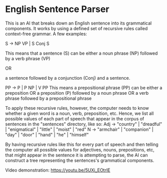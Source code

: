 # English Sentence Parser

This is an AI that breaks down an English sentence into its grammatical components. It works by using a defined set of recursive rules called context-free grammar. 
A few examples: 

S -> NP VP | S Conj S

This means that a sentence (S) can be either a noun phrase (NP) followed by a verb phrase (VP)

OR

a sentence followed by a conjunction (Conj) and a sentence.

PP -> P | P NP | V PP
This means a prepositional phrase (PP) can be either a preposition
OR
a preposition (P) followed by a noun phrase
OR 
a verb phrase followed by a prepositional phrase

To apply these recursive rules, however, the computer needs to know whether a given word is a noun, verb, preposition, etc.
Hence, we list all possible values of each part of speech that appear in the corpus of sentences in the "sentences" directory, like so:
Adj -> "country" | "dreadful" | "enigmatical" | "little" | "moist" | "red"
N -> "armchair" | "companion" | "day" | "door" | "hand" | "he" | "himself"

By having recursive rules like this for every part of speech and then telling the computer all possible values for adjectives, nouns, prepositions, etc, that might appear in the sentence it is attempting to parse, the AI can construct a tree representing the sentences's grammatical components.

Video demonstration: https://youtu.be/5UXi_EOtrIE
